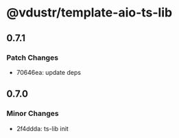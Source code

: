 # @vdustr/template-aio-ts-lib

## 0.7.1

### Patch Changes

- 70646ea: update deps

## 0.7.0

### Minor Changes

- 2f4ddda: ts-lib init
